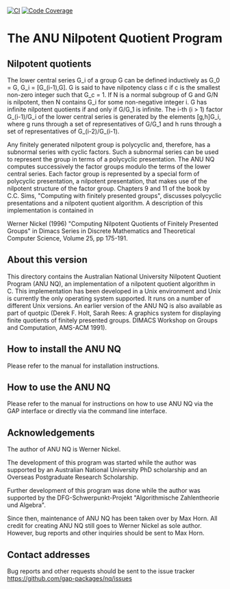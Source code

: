 [![CI](https://github.com/gap-packages/nq/actions/workflows/CI.yml/badge.svg)](https://github.com/gap-packages/nq/actions/workflows/CI.yml)
[![Code Coverage](https://codecov.io/github/gap-packages/nq/coverage.svg?branch=master&token=)](https://codecov.io/gh/gap-packages/nq)

The ANU Nilpotent Quotient Program
==================================


Nilpotent quotients
-------------------

The lower  central series G_i of a  group G can be defined inductively
as G_0 = G, G_i = [G_(i-1),G]. G is said to have nilpotency class c if
c is the smallest non-zero integer such that G_c = 1. If N is a normal
subgroup  of G and G/N   is nilpotent, then  N  contains G_i for  some
non-negative integer i. G has infinite nilpotent quotients if and only
if G/G_1  is infinite.  The  i-th (i  > 1)  factor G_(i-1)/G_i of  the
lower central series  is generated by  the elements [g,h]G_i,  where g
runs through a  set of representatives of  G/G_1 and h runs  through a
set of representatives of G_(i-2)/G_(i-1).

Any  finitely generated nilpotent group  is polycyclic and, therefore,
has  a subnormal series with  cyclic factors.  Such a subnormal series
can be used   to  represent  the group  in   terms of   a   polycyclic
presentation.    The ANU NQ  computes  successively  the factor groups
modulo  the terms of the lower  central series.   Each factor group is
represented by a special  form of polycyclic presentation, a nilpotent
presentation, that makes use of the  nilpotent structure of the factor
group.  Chapters  9 and 11 of the  book by C.C.  Sims, "Computing with
finitely presented groups", discusses  polycyclic presentations  and a
nilpotent quotient algorithm.  A description of this implementation is
contained in 

Werner  Nickel  (1996) "Computing    Nilpotent Quotients   of Finitely
Presented    Groups" in  Dimacs  Series  in   Discrete Mathematics and
Theoretical Computer Science, Volume 25, pp 175-191.


About this version
------------------

This directory  contains the Australian National  University Nilpotent
Quotient Program (ANU  NQ), an implementation of  a nilpotent quotient
algorithm  in C.  This implementation  has  been developed  in a  Unix
environment and Unix is currently the only operating system supported.
It runs on a number of  different Unix versions. An earlier version of
the ANU NQ is also available as  part of quotpic (Derek F. Holt, Sarah
Rees: A  graphics system for  displaying finite quotients  of finitely
presented groups.  DIMACS Workshop on Groups  and Computation, AMS-ACM
1991).


How to install the ANU NQ
-------------------------

Please refer to the manual for installation instructions.
 
How to use the ANU NQ
---------------------

Please refer to the manual for instructions on how to use ANU NQ via
the GAP interface or directly via the command line interface.


Acknowledgements
----------------
The author of ANU NQ is Werner Nickel.

The   development of this  program  was started  while  the author was
supported by an Australian National University  PhD scholarship and an
Overseas Postgraduate Research Scholarship.

Further  development  of  this  program  was  done  while  the  author
was  supported   by   the   DFG-Schwerpunkt-Projekt   "Algorithmische
Zahlentheorie und Algebra".

Since then, maintenance of ANU NQ has been taken over by Max Horn. All
credit for creating ANU NQ still goes to Werner Nickel as sole author.
However, bug reports and other  inquiries should be sent to Max  Horn.


Contact addresses
-----------------
Bug reports and other requests should be sent to the issue tracker
 <https://github.com/gap-packages/nq/issues>
